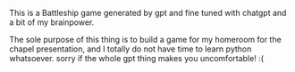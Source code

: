 This is a Battleship game generated by gpt and fine tuned with chatgpt and a bit of my brainpower.

The sole purpose of this thing is to build a game for my homeroom for the chapel presentation, and I totally do not have time to learn python whatsoever.
sorry if the whole gpt thing makes you uncomfortable! :(
